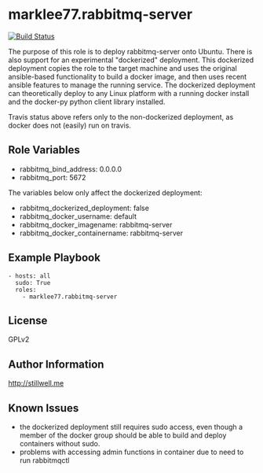 marklee77.rabbitmq-server
=========================

[![Build Status](https://travis-ci.org/marklee77/ansible-role-rabbitmq-server.svg?branch=master)](https://travis-ci.org/marklee77/ansible-role-rabbitmq-server)

The purpose of this role is to deploy rabbitmq-server onto Ubuntu. There is
also support for an experimental "dockerized" deployment. This dockerized
deployment copies the role to the target machine and uses the original
ansible-based functionality to build a docker image, and then uses recent
ansible features to manage the running service. The dockerized deployment can
theoretically deploy to any Linux platform with a running docker install and
the docker-py python client library installed.

Travis status above refers only to the non-dockerized deployment, as docker does 
not (easily) run on travis.

Role Variables
--------------

- rabbitmq_bind_address: 0.0.0.0
- rabbitmq_port: 5672

The variables below only affect the dockerized deployment:

- rabbitmq_dockerized_deployment: false
- rabbitmq_docker_username: default
- rabbitmq_docker_imagename: rabbitmq-server
- rabbitmq_docker_containername: rabbitmq-server


Example Playbook
-------------------------

    - hosts: all
      sudo: True
      roles:
        - marklee77.rabbitmq-server

License
-------

GPLv2

Author Information
------------------

http://stillwell.me

Known Issues
------------

- the dockerized deployment still requires sudo access, even though a member of 
  the docker group should be able to build and deploy containers without sudo.
- problems with accessing admin functions in container due to need to run 
  rabbitmqctl
